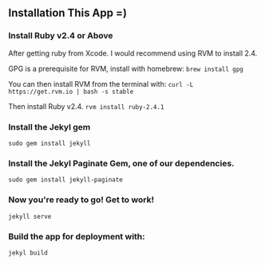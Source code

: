 ## Installation This App =)

### Install Ruby v2.4 or Above

After getting ruby from Xcode. I would recommend using RVM to install 2.4. 

GPG is a prerequisite for RVM, install with homebrew:
```brew install gpg```

You can then install RVM from the terminal with:
 ```curl -L https://get.rvm.io | bash -s stable```

Then install Ruby v2.4.
```rvm install ruby-2.4.1```

### Install the Jekyl gem

```sudo gem install jekyll```

### Install the Jekyl Paginate Gem, one of our dependencies.

```sudo gem install jekyll-paginate```

### Now you're ready to go! Get to work!

```jekyll serve```

### Build the app for deployment with: 

```jekyl build```
